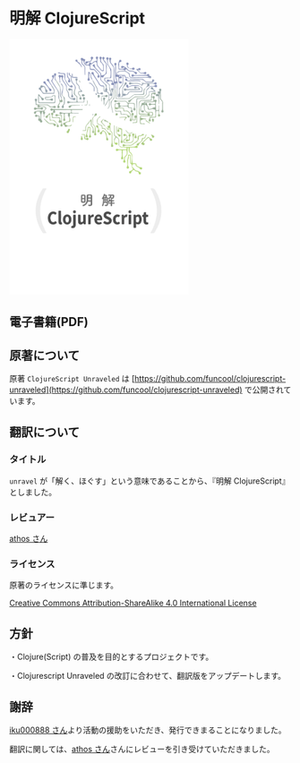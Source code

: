 # 明解 ClojureScript

<kbd><img src="https://github.com/t-cool/clojurescript-unraveled/blob/master/images/cover.png" width="320"></kbd>

## 電子書籍(PDF)

## 原著について

原著 `ClojureScript Unraveled` は [https://github.com/funcool/clojurescript-unraveled](https://github.com/funcool/clojurescript-unraveled) で公開されています。

## 翻訳について

### タイトル

`unravel` が「解く、ほぐす」という意味であることから、『明解 ClojureScript』としました。

### レビュアー

[athos さん](https://github.com/athos)

### ライセンス

原著のライセンスに準じます。

[Creative Commons Attribution-ShareAlike 4.0 International License](https://creativecommons.org/licenses/by-sa/4.0)

## 方針

・Clojure(Script) の普及を目的とするプロジェクトです。

・Clojurescript Unraveled の改訂に合わせて、翻訳版をアップデートします。

## 謝辞

[iku000888 さん](https://github.com/iku000888)より活動の援助をいただき、発行できまることになりました。

翻訳に関しては、[athos さん](https://github.com/athos)さんにレビューを引き受けていただきました。
